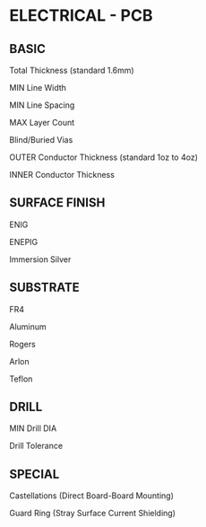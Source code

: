 # ELECTRICAL - PCB

## BASIC

Total Thickness (standard 1.6mm)

MIN Line Width

MIN Line Spacing

MAX Layer Count

Blind/Buried Vias

OUTER Conductor Thickness (standard 1oz to 4oz)

INNER Conductor Thickness

## SURFACE FINISH

ENIG

ENEPIG

Immersion Silver

## SUBSTRATE

FR4

Aluminum

Rogers

Arlon

Teflon

## DRILL

MIN Drill DIA

Drill Tolerance

## SPECIAL

Castellations (Direct Board-Board Mounting)

Guard Ring (Stray Surface Current Shielding)




